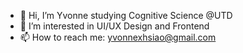 - 👋 Hi, I’m Yvonne studying Cognitive Science @UTD
- 👀 I’m interested in UI/UX Design and Frontend
- 📫 How to reach me: yvonnexhsiao@gmail.com
